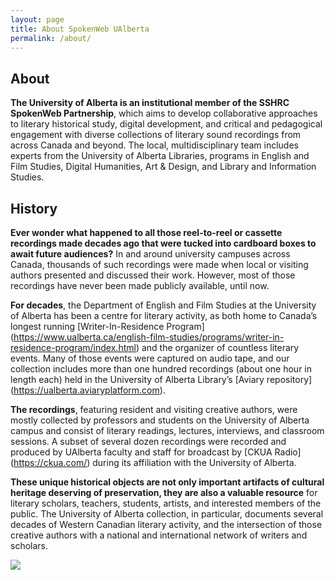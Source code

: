 ```yaml
---
layout: page
title: About SpokenWeb UAlberta
permalink: /about/
---
```


## About

**The University of Alberta is an institutional member of the SSHRC SpokenWeb Partnership**, which aims to develop collaborative approaches to literary historical study, digital development, and critical and pedagogical engagement with diverse collections of literary sound recordings from across Canada and beyond. The local, multidisciplinary team includes experts from the University of Alberta Libraries, programs in English and Film Studies, Digital Humanities, Art & Design, and Library and Information Studies.

## History

**Ever wonder what happened to all those reel-to-reel or cassette recordings made decades ago that were tucked into cardboard boxes to await future audiences?** In and around university campuses across Canada, thousands of such recordings were made when local or visiting authors presented and discussed their work. However, most of those recordings have never been made publicly available, until now. 

**For decades**, the Department of English and Film Studies at the University of Alberta has been a centre for literary activity, as both home to Canada’s longest running [Writer-In-Residence Program] (https://www.ualberta.ca/english-film-studies/programs/writer-in-residence-program/index.html) and the organizer of countless literary events. Many of those events were captured on audio tape, and our collection includes more than one hundred recordings (about one hour in length each) held in the University of Alberta Library’s [Aviary repository] (https://ualberta.aviaryplatform.com). 

**The recordings**, featuring resident and visiting creative authors, were mostly collected by professors and students on the University of Alberta campus and consist of literary readings, lectures, interviews, and classroom sessions. A subset of several dozen recordings were recorded and produced by UAlberta faculty and staff for broadcast by [CKUA Radio] (https://ckua.com/) during its affiliation with the University of Alberta.

**These unique historical objects are not only important artifacts of cultural heritage deserving of preservation, they are also a valuable resource** for literary scholars, teachers, students, artists, and interested members of the public. The University of Alberta collection, in particular, documents several decades of Western Canadian literary activity, and the intersection of those creative authors with a national and international network of writers and scholars. 


<a href="{{ '/img/wax_workflow.jpg' | absolute_url }}">
  <img src="{{ '/img/wax_workflow.jpg' | absolute_url }}"/>
</a>
